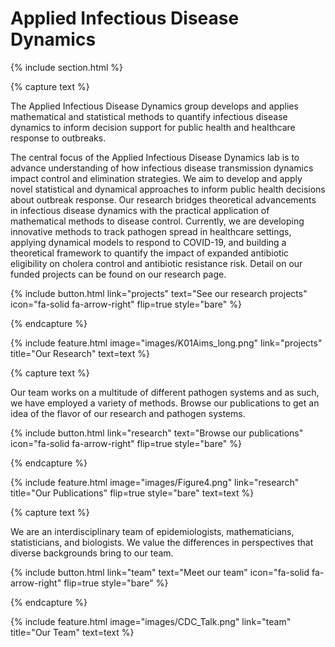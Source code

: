 ---
---

# Applied Infectious Disease Dynamics

{% include section.html %}

{% capture text %}

The Applied Infectious Disease Dynamics group develops and applies mathematical and statistical methods to quantify infectious disease dynamics to inform decision support for public health and healthcare response to outbreaks. 

The central focus of the Applied Infectious Disease Dynamics lab is to advance understanding of how infectious disease transmission dynamics impact control and elimination strategies. We aim to develop and apply novel statistical and dynamical approaches to inform public health decisions about outbreak response. Our research bridges theoretical advancements in infectious disease dynamics with the practical application of mathematical methods to disease control. Currently, we are developing innovative methods to track pathogen spread in healthcare settings, applying dynamical models to respond to COVID-19, and building a theoretical framework to quantify the impact of expanded antibiotic eligibility on cholera control and antibiotic resistance risk. Detail on our funded projects can be found on our research page. 


{%
  include button.html
  link="projects"
  text="See our research projects"
  icon="fa-solid fa-arrow-right"
  flip=true
  style="bare"
%}

{% endcapture %}

{%
  include feature.html
  image="images/K01Aims_long.png"
  link="projects"
  title="Our Research"
  text=text
%}

{% capture text %}

Our team works on a multitude of different pathogen systems and as such, we have employed a variety of methods. Browse our publications to get an idea of the flavor of our research and pathogen systems.

{%
  include button.html
  link="research"
  text="Browse our publications"
  icon="fa-solid fa-arrow-right"
  flip=true
  style="bare"
%}

{% endcapture %}

{%
  include feature.html
  image="images/Figure4.png"
  link="research"
  title="Our Publications"
  flip=true
  style="bare"
  text=text
%}

{% capture text %}

We are an interdisciplinary team of epidemiologists, mathematicians, statisticians, and biologists. We value the differences in perspectives that diverse backgrounds bring to our team. 

{%
  include button.html
  link="team"
  text="Meet our team"
  icon="fa-solid fa-arrow-right"
  flip=true
  style="bare"
%}

{% endcapture %}

{%
  include feature.html
  image="images/CDC_Talk.png"
  link="team"
  title="Our Team"
  text=text
%}
